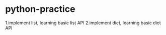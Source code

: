 python-practice
===============

1.implement list, learning basic list API
2.implement dict, learning basic dict API
